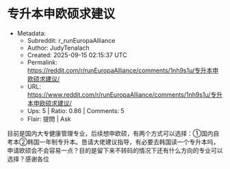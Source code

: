 # 专升本申欧硕求建议

- Metadata:
  - Subreddit: r_runEuropaAlliance
  - Author: JudyTenalach
  - Created: 2025-09-15 02:15:37 UTC
  - Permalink: https://reddit.com/r/runEuropaAlliance/comments/1nh9s1u/专升本申欧硕求建议/
  - URL: https://www.reddit.com/r/runEuropaAlliance/comments/1nh9s1u/专升本申欧硕求建议/
  - Ups: 5 | Ratio: 0.86 | Comments: 5
  - Flair: 提問 | Ask


目前是国内大专健康管理专业，后续想申欧硕，有两个方式可以选择：①国内自考本②韩国一年制专升本。恳请大佬建议指导，有必要去韩国读一个专升本吗，申请欧硕会不会容易一点？目的是留下来不转码的情况下还有什么方向的专业可以选择？感谢各位

